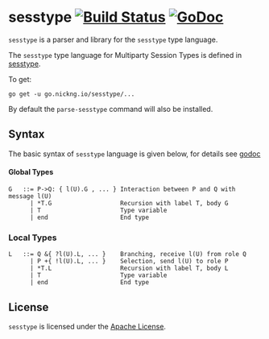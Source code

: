 # sesstype [![Build Status](https://travis-ci.org/nickng/sesstype.svg?branch=master)](https://travis-ci.org/nickng/sesstype) [![GoDoc](https://godoc.org/go.nickng.io/sesstype?status.svg)](http://godoc.org/go.nickng.io/sesstype)


`sesstype` is a parser and library for the `sesstype` type language.

The `sesstype` type language for Multiparty Session Types is defined in
[sesstype](https://github.com/nickng/sesstype.rs#parser).

To get:

    go get -u go.nickng.io/sesstype/...

By default the `parse-sesstype` command will also be installed.

## Syntax

The basic syntax of `sesstype` language is given below, for details see
[godoc](https://godoc.org/go.nickng.io/sesstype)

#### Global Types

    G   ::= P->Q: { l(U).G , ... } Interaction between P and Q with message l(U)
          | *T.G                   Recursion with label T, body G
          | T                      Type variable
          | end                    End type

### Local Types

    L   ::= Q &{ ?l(U).L, ... }    Branching, receive l(U) from role Q
          | P +{ !l(U).L, ... }    Selection, send l(U) to role P
          | *T.L                   Recursion with label T, body L
          | T                      Type variable
          | end                    End type

## License

`sesstype` is licensed under the [Apache License](http://www.apache.org/licenses/LICENSE-2.0).

